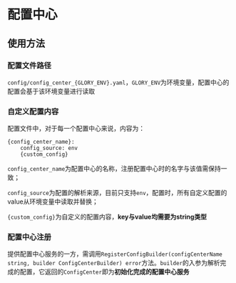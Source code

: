 # 配置中心

## 使用方法

### 配置文件路径

`config/config_center_{GLORY_ENV}.yaml`，`GLORY_ENV`为环境变量，配置中心的配置会基于该环境变量进行读取

### 自定义配置内容

配置文件中，对于每一个配置中心来说，内容为：

```
{config_center_name}:
    config_source: env
    {custom_config}
```

`config_center_name`为配置中心的名称，注册配置中心时的名字与该值需保持一致；

`config_source`为配置的解析来源，目前只支持`env`，配置时，所有自定义配置的value从环境变量中读取并替换；

`{custom_config}`为自定义的配置内容，**key与value均需要为string类型**

### 配置中心注册

提供配置中心服务的一方，需调用`RegisterConfigBuilder(configCenterName string, builder ConfigCenterBuilder) error`方法。`builder`的入参为解析完成的配置，它返回的`ConfigCenter`即为**初始化完成的配置中心服务**
